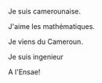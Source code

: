 Je suis camerounaise.

J'aime les mathématiques.

Je viens du Cameroun.

Je suis ingenieur 

A l'Ensae!